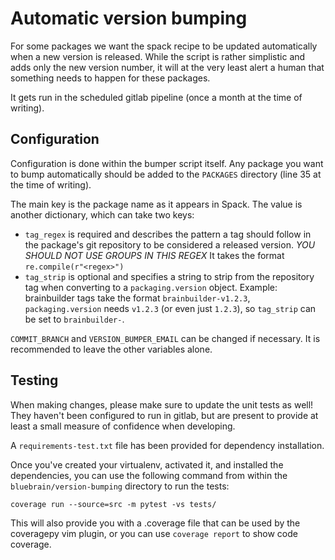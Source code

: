 # Automatic version bumping

For some packages we want the spack recipe to be updated automatically when a new version is released.
While the script is rather simplistic and adds only the new version number, it will at the very least alert a human that something needs to happen for these packages.

It gets run in the scheduled gitlab pipeline (once a month at the time of writing).

## Configuration

Configuration is done within the bumper script itself. Any package you want to bump automatically should be added to the `PACKAGES` directory (line 35 at the time of writing).

The main key is the package name as it appears in Spack.
The value is another dictionary, which can take two keys:
  * `tag_regex` is required and describes the pattern a tag should follow in the package's git repository to be considered a released version.
    *YOU SHOULD NOT USE GROUPS IN THIS REGEX*
    It takes the format `re.compile(r"<regex>")`
  * `tag_strip` is optional and specifies a string to strip from the repository tag when converting to a `packaging.version` object. Example: brainbuilder tags take the format `brainbuilder-v1.2.3`, `packaging.version` needs `v1.2.3` (or even just `1.2.3`), so `tag_strip` can be set to `brainbuilder-`.

`COMMIT_BRANCH` and `VERSION_BUMPER_EMAIL` can be changed if necessary. It is recommended to leave the other variables alone.

## Testing

When making changes, please make sure to update the unit tests as well! They haven't been configured to run in gitlab, but are present to provide at least a small measure of confidence when developing.

A `requirements-test.txt` file has been provided for dependency installation.

Once you've created your virtualenv, activated it, and installed the dependencies, you can use the following command from within the `bluebrain/version-bumping` directory to run the tests:

`coverage run --source=src -m pytest -vs tests/`

This will also provide you with a .coverage file that can be used by the coveragepy vim plugin, or you can use `coverage report` to show code coverage.

